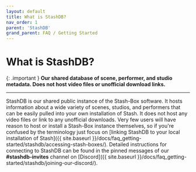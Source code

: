 ```yaml
---
layout: default
title: What is StashDB?
nav_order: 1
parent: 'StashDB'
grand_parent: FAQ / Getting Started
---
```


# What is StashDB?

{: .important }
**Our shared database of scene, performer, and studio metadata. Does not host video files or unofficial download links.**

---

StashDB is our shared public instance of the Stash-Box software. It hosts information about a wide variety of scenes, studios, and performers that can be easily pulled into your own installation of Stash. It does not host any video files or link to any unofficial downloads. Very few users will have reason to host or install a Stash-Box instance themselves, so if you're confused by the terminology just focus on [linking StashDB to your local installation of Stash]({{ site.baseurl }}/docs/faq_getting-started/stashdb/accessing-stash-boxes/). Detailed instructions for connecting to StashDB can be found in the pinned messages of our **#stashdb-invites** channel on [Discord]({{ site.baseurl }}/docs/faq_getting-started/stashdb/joining-our-discord/).
